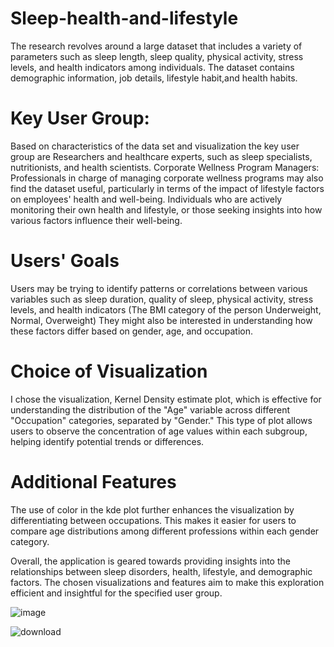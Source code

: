 
# Sleep-health-and-lifestyle
The research revolves around a large dataset that includes a variety of parameters such as sleep length, sleep quality, physical activity, stress levels, and health indicators among individuals. The dataset contains demographic information, job details, lifestyle habit,and health habits.

# Key User Group:
Based on characteristics of the data set and visualization the key user group are Researchers and healthcare experts, such as sleep specialists, nutritionists, and health scientists. Corporate Wellness Program Managers: Professionals in charge of managing corporate wellness programs may also find the dataset useful, particularly in terms of the impact of lifestyle factors on employees' health and well-being. Individuals who are actively monitoring their own health and lifestyle, or those seeking insights into how various factors influence their well-being.

# Users' Goals
Users may be trying to identify patterns or correlations between various variables such as sleep duration, quality of sleep, physical activity, stress levels, and health indicators (The BMI category of the person Underweight, Normal, Overweight) They might also be interested in understanding how these factors differ based on gender, age, and occupation.

# Choice of Visualization
I chose the visualization, Kernel Density estimate plot, which is effective for understanding the distribution of the "Age" variable across different "Occupation" categories, separated by "Gender." This type of plot allows users to observe the concentration of age values within each subgroup, helping identify potential trends or differences.


# Additional Features
The use of color in the kde plot further enhances the visualization by differentiating between occupations. This makes it easier for users to compare age distributions among different professions within each gender category.

Overall, the application is geared towards providing insights into the relationships between sleep disorders, health, lifestyle, and demographic factors. The chosen visualizations and features aim to make this exploration efficient and insightful for the specified user group.

![image](https://github.com/KryeziuA2/sleep-health-and-lifestyle./assets/98389011/5d768c81-3b34-4d9e-af98-ec13c67d7f82)






![download](https://github.com/KryeziuA2/metadata-about-data-set/assets/98389011/83f3ff03-ea11-45ed-91af-37f9e01abe3f)

